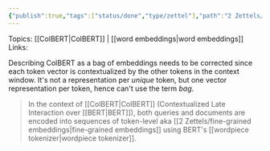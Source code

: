 ```yaml
---
{"publish":true,"tags":["status/done","type/zettel"],"path":"2 Zettels/ColBERT does not use bag of embeddings.md","permalink":"/2-zettels/col-bert-does-not-use-bag-of-embeddings/","PassFrontmatter":true}
---
```



Topics: [[ColBERT\|ColBERT]] | [[word embeddings\|word embeddings]]
Links:

Describing ColBERT as a bag of embeddings needs to be corrected since each token vector is contextualized by the other tokens in the context window. It's not a representation per *unique* token, but one vector representation per token, hence can't use the term *bag*.

> In the context of [[ColBERT\|ColBERT]] (Contextualized Late Interaction over [[BERT\|BERT]]), both queries and documents are encoded into sequences of token-level aka [[2 Zettels/fine-grained embeddings\|fine-grained embeddings]] using BERT's [[wordpiece tokenizer\|wordpiece tokenizer]].
